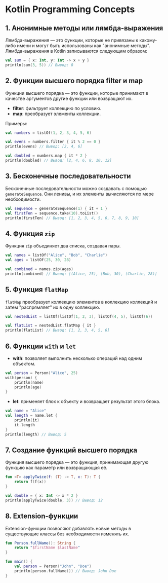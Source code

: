# Kotlin Programming Concepts

## 1. Анонимные методы или лямбда-выражения

Лямбда-выражения — это функции, которые не привязаны к какому-либо имени и могут быть использованы как "анонимные методы". Лямбда-выражения в Kotlin записываются следующим образом:

```kotlin
val sum = { x: Int, y: Int -> x + y }
println(sum(3, 5)) // Вывод: 8
```

## 2. Функции высшего порядка filter и map

Функции высшего порядка — это функции, которые принимают в качестве аргументов другие функции или возвращают их.

- **filter**: фильтрует коллекцию по условию.
- **map**: преобразует элементы коллекции.

Примеры:

```kotlin
val numbers = listOf(1, 2, 3, 4, 5, 6)

val evens = numbers.filter { it % 2 == 0 }
println(evens) // Вывод: [2, 4, 6]

val doubled = numbers.map { it * 2 }
println(doubled) // Вывод: [2, 4, 6, 8, 10, 12]
```

## 3. Бесконечные последовательности

Бесконечные последовательности можно создавать с помощью `generateSequence`. Они ленивы, и их элементы вычисляются по мере необходимости.

```kotlin
val sequence = generateSequence(1) { it + 1 }
val firstTen = sequence.take(10).toList()
println(firstTen) // Вывод: [1, 2, 3, 4, 5, 6, 7, 8, 9, 10]
```

## 4. Функция `zip`

Функция `zip` объединяет два списка, создавая пары.

```kotlin
val names = listOf("Alice", "Bob", "Charlie")
val ages = listOf(25, 30, 28)

val combined = names.zip(ages)
println(combined) // Вывод: [(Alice, 25), (Bob, 30), (Charlie, 28)]
```

## 5. Функция `flatMap`

`flatMap` преобразует коллекцию элементов в коллекцию коллекций и затем "распрямляет" их в одну коллекцию.

```kotlin
val nestedList = listOf(listOf(1, 2, 3), listOf(4, 5), listOf(6))

val flatList = nestedList.flatMap { it }
println(flatList) // Вывод: [1, 2, 3, 4, 5, 6]
```

## 6. Функции `with` и `let`

- **with**: позволяет выполнить несколько операций над одним объектом.

```kotlin
val person = Person("Alice", 25)
with(person) {
    println(name)
    println(age)
}
```

- **let**: применяет блок к объекту и возвращает результат этого блока.

```kotlin
val name = "Alice"
val length = name.let {
    println(it)
    it.length
}
println(length) // Вывод: 5
```

## 7. Создание функций высшего порядка

Функция высшего порядка — это функция, принимающая другую функцию как параметр или возвращающая её.

```kotlin
fun <T> applyTwice(f: (T) -> T, x: T): T {
    return f(f(x))
}

val double = { x: Int -> x * 2 }
println(applyTwice(double, 3)) // Вывод: 12
```

## 8. Extension-функции

Extension-функции позволяют добавлять новые методы в существующие классы без необходимости изменять их.

```kotlin
fun Person.fullName(): String {
    return "$firstName $lastName"
}

fun main() {
    val person = Person("John", "Doe")
    println(person.fullName()) // Вывод: John Doe
}
```



    